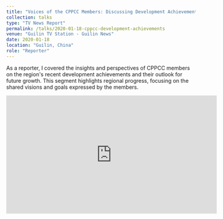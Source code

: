 ```yaml
---
title: "Voices of the CPPCC Members: Discussing Development Achievements and Looking Forward to a Bright Future"
collection: talks
type: "TV News Report"
permalink: /talks/2020-01-18-cppcc-development-achievements
venue: "Guilin TV Station - Guilin News"
date: 2020-01-18
location: "Guilin, China"
role: "Reporter"
---
```


As a reporter, I covered the insights and perspectives of CPPCC members on the region's recent development achievements and their outlook for future growth. This segment highlights regional progress, focusing on the shared visions and goals expressed by the members.

<iframe src="https://video.gltvs.com/glxw/2020/01/g011813.mp4" width="560" height="315" frameborder="0" allowfullscreen></iframe>
